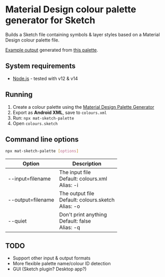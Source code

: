 # Material Design colour palette generator for Sketch

Builds a Sketch file containing symbols & layer styles based on a Material Design colour palette file.

[Example output](https://www.sketch.com/s/25b84e44-64c4-4527-92aa-e77bf4c16990) generated from [this palette](http://mcg.mbitson.com/#!?red=%23f44336&pink=%23e91e63&purple=%239c27b0&deeppurple=%23673ab7&indigo=%233f51b5&blue=%232196f3&lightblue=%2303a9f4&cyan=%2300bcd4&teal=%23009688&green=%234caf50&lightgreen=%238bc34a&lime=%23cddc39&yellow=%23ffeb3b&amber=%23ffc107&orange=%23ff9800&deeporange=%23ff5722&brown=%23795548&grey=%239e9e9e&bluegrey=%23607d8b&themename=Sketch%20palette%20generator%20test).

## System requirements

- [Node.js](https://nodejs.org/) - tested with v12 & v14

## Running

1. Create a colour palette using the [Material Design Palette Generator](http://mcg.mbitson.com/)
2. Export as **Android XML**, save to `colours.xml`
3. Run: `npx mat-sketch-palette`
4. Open `colours.sketch`

## Command line options

```sh
npx mat-sketch-palette [options]
```

| Option            | Description                                             |
| ----------------- | ------------------------------------------------------- |
| --input=filename  | The input file<br>Default: colours.xml<br>Alias: -i     |
| --output=filename | The output file<br>Default: colours.sketch<br>Alias: -o |
| --quiet           | Don't print anything<br>Default: false<br>Alias: -q     |

## TODO

- Support other input & output formats
- More flexible palette name/colour ID detection
- GUI (Sketch plugin? Desktop app?)
